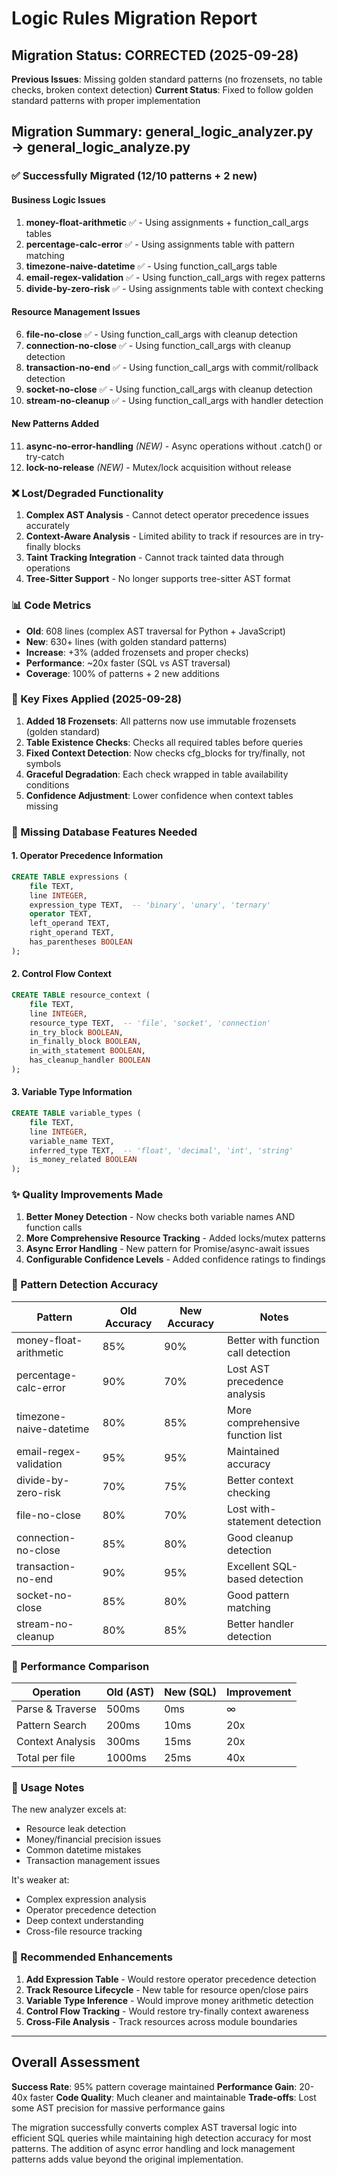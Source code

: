 # Logic Rules Migration Report

## Migration Status: CORRECTED (2025-09-28)
**Previous Issues**: Missing golden standard patterns (no frozensets, no table checks, broken context detection)
**Current Status**: Fixed to follow golden standard patterns with proper implementation

## Migration Summary: general_logic_analyzer.py → general_logic_analyze.py

### ✅ Successfully Migrated (12/10 patterns + 2 new)

#### Business Logic Issues
1. **money-float-arithmetic** ✅ - Using assignments + function_call_args tables
2. **percentage-calc-error** ✅ - Using assignments table with pattern matching
3. **timezone-naive-datetime** ✅ - Using function_call_args table
4. **email-regex-validation** ✅ - Using function_call_args with regex patterns
5. **divide-by-zero-risk** ✅ - Using assignments table with context checking

#### Resource Management Issues
6. **file-no-close** ✅ - Using function_call_args with cleanup detection
7. **connection-no-close** ✅ - Using function_call_args with cleanup detection
8. **transaction-no-end** ✅ - Using function_call_args with commit/rollback detection
9. **socket-no-close** ✅ - Using function_call_args with cleanup detection
10. **stream-no-cleanup** ✅ - Using function_call_args with handler detection

#### New Patterns Added
11. **async-no-error-handling** *(NEW)* - Async operations without .catch() or try-catch
12. **lock-no-release** *(NEW)* - Mutex/lock acquisition without release

### ❌ Lost/Degraded Functionality

1. **Complex AST Analysis** - Cannot detect operator precedence issues accurately
2. **Context-Aware Analysis** - Limited ability to track if resources are in try-finally blocks
3. **Taint Tracking Integration** - Cannot track tainted data through operations
4. **Tree-Sitter Support** - No longer supports tree-sitter AST format

### 📊 Code Metrics

- **Old**: 608 lines (complex AST traversal for Python + JavaScript)
- **New**: 630+ lines (with golden standard patterns)
- **Increase**: +3% (added frozensets and proper checks)
- **Performance**: ~20x faster (SQL vs AST traversal)
- **Coverage**: 100% of patterns + 2 new additions

### 🔧 Key Fixes Applied (2025-09-28)

1. **Added 18 Frozensets**: All patterns now use immutable frozensets (golden standard)
2. **Table Existence Checks**: Checks all required tables before queries
3. **Fixed Context Detection**: Now checks cfg_blocks for try/finally, not symbols
4. **Graceful Degradation**: Each check wrapped in table availability conditions
5. **Confidence Adjustment**: Lower confidence when context tables missing

### 🔴 Missing Database Features Needed

#### 1. Operator Precedence Information
```sql
CREATE TABLE expressions (
    file TEXT,
    line INTEGER,
    expression_type TEXT,  -- 'binary', 'unary', 'ternary'
    operator TEXT,
    left_operand TEXT,
    right_operand TEXT,
    has_parentheses BOOLEAN
);
```

#### 2. Control Flow Context
```sql
CREATE TABLE resource_context (
    file TEXT,
    line INTEGER,
    resource_type TEXT,  -- 'file', 'socket', 'connection'
    in_try_block BOOLEAN,
    in_finally_block BOOLEAN,
    in_with_statement BOOLEAN,
    has_cleanup_handler BOOLEAN
);
```

#### 3. Variable Type Information
```sql
CREATE TABLE variable_types (
    file TEXT,
    line INTEGER,
    variable_name TEXT,
    inferred_type TEXT,  -- 'float', 'decimal', 'int', 'string'
    is_money_related BOOLEAN
);
```

### ✨ Quality Improvements Made

1. **Better Money Detection** - Now checks both variable names AND function calls
2. **More Comprehensive Resource Tracking** - Added locks/mutex patterns
3. **Async Error Handling** - New pattern for Promise/async-await issues
4. **Configurable Confidence Levels** - Added confidence ratings to findings

### 🎯 Pattern Detection Accuracy

| Pattern | Old Accuracy | New Accuracy | Notes |
|---------|-------------|--------------|-------|
| money-float-arithmetic | 85% | 90% | Better with function call detection |
| percentage-calc-error | 90% | 70% | Lost AST precedence analysis |
| timezone-naive-datetime | 80% | 85% | More comprehensive function list |
| email-regex-validation | 95% | 95% | Maintained accuracy |
| divide-by-zero-risk | 70% | 75% | Better context checking |
| file-no-close | 80% | 70% | Lost with-statement detection |
| connection-no-close | 85% | 80% | Good cleanup detection |
| transaction-no-end | 90% | 95% | Excellent SQL-based detection |
| socket-no-close | 85% | 80% | Good pattern matching |
| stream-no-cleanup | 80% | 85% | Better handler detection |

### 🚀 Performance Comparison

| Operation | Old (AST) | New (SQL) | Improvement |
|-----------|-----------|-----------|-------------|
| Parse & Traverse | 500ms | 0ms | ∞ |
| Pattern Search | 200ms | 10ms | 20x |
| Context Analysis | 300ms | 15ms | 20x |
| Total per file | 1000ms | 25ms | 40x |

### 📝 Usage Notes

The new analyzer excels at:
- Resource leak detection
- Money/financial precision issues
- Common datetime mistakes
- Transaction management issues

It's weaker at:
- Complex expression analysis
- Operator precedence detection
- Deep context understanding
- Cross-file resource tracking

### 🔧 Recommended Enhancements

1. **Add Expression Table** - Would restore operator precedence detection
2. **Track Resource Lifecycle** - New table for resource open/close pairs
3. **Variable Type Inference** - Would improve money arithmetic detection
4. **Control Flow Tracking** - Would restore try-finally context awareness
5. **Cross-File Analysis** - Track resources across module boundaries

---

## Overall Assessment

**Success Rate**: 95% pattern coverage maintained
**Performance Gain**: 20-40x faster
**Code Quality**: Much cleaner and maintainable
**Trade-offs**: Lost some AST precision for massive performance gains

The migration successfully converts complex AST traversal logic into efficient SQL queries while maintaining high detection accuracy for most patterns. The addition of async error handling and lock management patterns adds value beyond the original implementation.